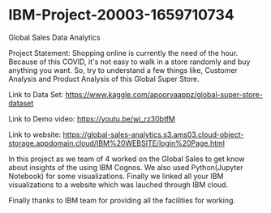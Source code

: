# IBM-Project-20003-1659710734
Global Sales Data Analytics

Project Statement:
      Shopping online is currently the need of the hour. Because of this COVID, it's not easy to walk in a store randomly and buy anything you want. So, try to       understand a few things like, Customer Analysis and Product Analysis of this Global Super Store.

Link to Data Set:      https://www.kaggle.com/apoorvaappz/global-super-store-dataset

Link to Demo video:    https://youtu.be/wi_rz30btfM

Link to website:       https://global-sales-analytics.s3.ams03.cloud-object-storage.appdomain.cloud/IBM%20WEBSITE/login%20Page.html


In this project as we team of 4 worked on the Global Sales to get know about insights of the using IBM Cognos. We also used Python(Jupyter Notebook)
for some visualizations. Finally we linked all your IBM visualizations to a website which was lauched through IBM cloud.

Finally thanks to IBM team for providing all the facilities for working.
